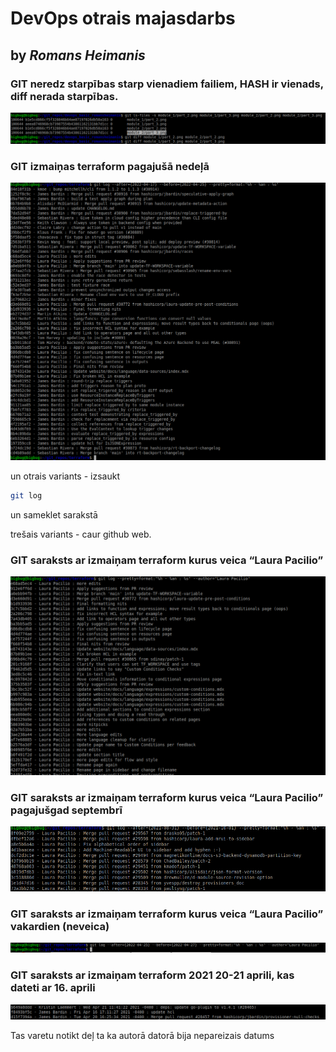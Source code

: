 # DevOps otrais majasdarbs
## by _Romans Heimanis_

### GIT neredz starpības starp vienadiem failiem, HASH ir vienads, diff nerada starpības.
![punkts 13](punkts_13.png)

### GIT izmaiņas terraform pagajušā nedeļā
![punkts 16.1](punkts_16_1.png)

un otrais variants - izsaukt
```sh
git log
```
un sameklet sarakstā

trešais variants - caur github web.

### GIT saraksts ar izmaiņam terraform kurus veica “Laura Pacilio”
![punkts 17](punkts_17.png)

### GIT saraksts ar izmaiņam terraform kurus veica “Laura Pacilio” pagajušgad septembrī
![punkts 18](punkts_18.png)

### GIT saraksts ar izmaiņam terraform kurus veica “Laura Pacilio” vakardien (neveica)
![punkts 19](punkts_19.png)

### GIT saraksts ar izmaiņam terraform 2021 20-21 aprili, kas dateti ar 16. aprili
![punkts *](punkts_star.png)

Tas varetu notikt deļ ta ka autorā datorā bija nepareizais datums
